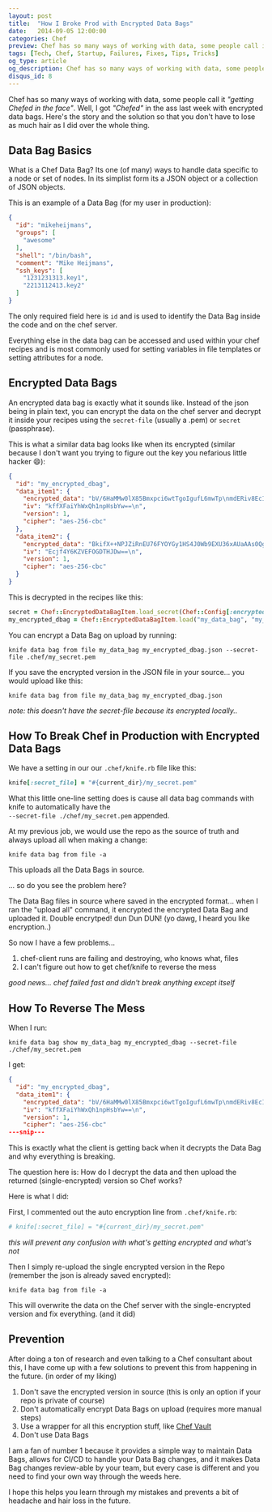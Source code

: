 ```yaml
---
layout: post
title:  "How I Broke Prod with Encrypted Data Bags"
date:   2014-09-05 12:00:00
categories: Chef
preview: Chef has so many ways of working with data, some people call it "getting Chefed in the face". Well, I got "Chefed" in the ass last week with encrypted data bags
tags: [Tech, Chef, Startup, Failures, Fixes, Tips, Tricks]
og_type: article
og_description: Chef has so many ways of working with data, some people call it "getting Chefed in the face". Well, I got "Chefed" in the ass last week with encrypted data bags.
disqus_id: 8
---
```


Chef has so many ways of working with data, some people call it *"getting Chefed in the face"*. Well, I got *"Chefed"* in the ass last week with encrypted data bags. Here's the story and the solution so that you don't have to lose as much hair as I did over the whole thing.


## Data Bag Basics

What is a Chef Data Bag? Its one (of many) ways to handle data specific to a node or set of nodes. In its simplist form its a JSON object or a collection of JSON objects.

This is an example of a Data Bag (for my user in production):

```json
{
  "id": "mikeheijmans",
  "groups": [
    "awesome"
  ],
  "shell": "/bin/bash",
  "comment": "Mike Heijmans",
  "ssh_keys": [
    "1231231313.key1",
    "2213112413.key2"
  ]
}
```

The only required field here is ```id``` and is used to identify the Data Bag inside the code and on the chef server.

Everything else in the data bag can be accessed and used within your chef recipes and is most commonly used for setting variables in file templates or setting attributes for a node.

## Encrypted Data Bags

An encrypted data bag is exactly what it sounds like. Instead of the json being in plain text, you can encrypt the data on the chef server and decrypt it inside your recipes using the ```secret-file``` (usually a .pem) or ```secret``` (passphrase).

This is what a similar data bag looks like when its encrypted (similar because I don't want you trying to figure out the key you nefarious little hacker :smile:):

```json
{
  "id": "my_encrypted_dbag",
  "data_item1": {
    "encrypted_data": "bV/6HaMMw0lX85Bmxpci6wtTgoIgufL6mwTp\nmdERiv8EcIh40+k5VPMNkSoeeQ==\n",
    "iv": "kffXFaiYhWxQh1npHsbYw==\n",
    "version": 1,
    "cipher": "aes-256-cbc"
  },
  "data_item2": {
    "encrypted_data": "BkifX++NPJZiRnEU76FYOYGy1HS4J0Wb9EXU36xAUaAAs0QgR1f3w9Iv0e\nPsrrSyQotTgk2niMNyHdfDguTqFlVsefm1W2tA9DV/BrI17T+xjPnN50M+xv\nu7i5o5Ik\n",
    "iv": "Ecjf4Y6KZVEFOGDTHJDw==\n",
    "version": 1,
    "cipher": "aes-256-cbc"
  }
}
```

This is decrypted in the recipes like this:

```ruby
secret = Chef::EncryptedDataBagItem.load_secret(Chef::Config[:encrypted_data_bag_secret])
my_encrypted_dbag = Chef::EncryptedDataBagItem.load("my_data_bag", "my_encrypted_dbag", secret)
```

You can encrypt a Data Bag on upload by running:

```
knife data bag from file my_data_bag my_encrypted_dbag.json --secret-file .chef/my_secret.pem
```

If you save the encrypted version in the JSON file in your source... you would upload like this:

```
knife data bag from file my_data_bag my_encrypted_dbag.json
```

*note: this doesn't have the secret-file because its encrypted locally..*

## How To Break Chef in Production with Encrypted Data Bags

We have a setting in our our ```.chef/knife.rb``` file like this:

```ruby
knife[:secret_file] = "#{current_dir}/my_secret.pem"
```

What this little one-line setting does is cause all data bag commands with knife to automatically have the <br/>
```--secret-file ./chef/my_secret.pem``` appended.

At my previous job, we would use the repo as the source of truth and always upload all when making a change:

```
knife data bag from file -a
```

This uploads all the Data Bags in source. 

... so do you see the problem here?

The Data Bag files in source where saved in the encrypted format... when I ran the "upload all" command, it encrypted the encrypted Data Bag and uploaded it. Double encrytped! dun Dun DUN! (yo dawg, I heard you like encryption..)

So now I have a few problems... 

  1. chef-client runs are failing and destroying, who knows what, files
  1. I can't figure out how to get chef/knife to reverse the mess

*good news... chef failed fast and didn't break anything except itself*

## How To Reverse The Mess
 
When I run:
 
 ```
 knife data bag show my_data_bag my_encrypted_dbag --secret-file ./chef/my_secret.pem
 ``` 

 I get:

```json
{
  "id": "my_encrypted_dbag",
  "data_item1": {
    "encrypted_data": "bV/6HaMMw0lX85Bmxpci6wtTgoIgufL6mwTp\nmdERiv8EcIh40+k5VPMNkSoeeQ==\n",
    "iv": "kffXFaiYhWxQh1npHsbYw==\n",
    "version": 1,
    "cipher": "aes-256-cbc"
---snip---
```

This is exactly what the client is getting back when it decrypts the Data Bag and why everything is breaking.

The question here is: How do I decrypt the data and then upload the returned (single-encrypted) version so Chef works?

Here is what I did:

First, I commented out the auto encryption line from ```.chef/knife.rb```:

```ruby
# knife[:secret_file] = "#{current_dir}/my_secret.pem"
```

*this will prevent any confusion with what's getting encrypted and what's not*

Then I simply re-upload the single encrypted version in the Repo (remember the json is already saved encrypted):

```
knife data bag from file -a
```

This will overwrite the data on the Chef server with the single-encrypted version and fix everything. (and it did)

## Prevention

After doing a ton of research and even talking to a Chef consultant about this, I have come up with a few solutions to prevent this from happening in the future. (in order of my liking)

 1. Don't save the encrypted version in source (this is only an option if your repo is private of course)
 1. Don't automatically encrypt Data Bags on upload (requires more manual steps)
 1. Use a wrapper for all this encryption stuff, like [Chef Vault](https://docs.getchef.com/chef_vault.html)
 1. Don't use Data Bags

I am a fan of number 1 because it provides a simple way to maintain Data Bags, allows for CI/CD to handle your Data Bag changes, and it makes Data Bag changes review-able by your team, but every case is different and you need to find your own way through the weeds here.

I hope this helps you learn through my mistakes and prevents a bit of headache and hair loss in the future.


